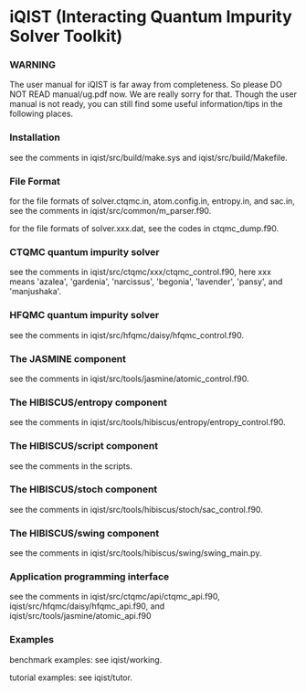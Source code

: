 # iQIST (Interacting Quantum Impurity Solver Toolkit)

### WARNING

The user manual for iQIST is far away from completeness. So please DO NOT READ manual/ug.pdf now. We are really sorry for that. Though the user manual is not ready, you can still find some useful information/tips in the following places.

### Installation

see the comments in iqist/src/build/make.sys and iqist/src/build/Makefile.

### File Format

for the file formats of solver.ctqmc.in, atom.config.in, entropy.in, and sac.in, see the comments in iqist/src/common/m\_parser.f90.

for the file formats of solver.xxx.dat, see the codes in ctqmc\_dump.f90.

### CTQMC quantum impurity solver

see the comments in iqist/src/ctqmc/xxx/ctqmc\_control.f90, here xxx means 'azalea', 'gardenia', 'narcissus', 'begonia', 'lavender', 'pansy', and 'manjushaka'.

### HFQMC quantum impurity solver

see the comments in iqist/src/hfqmc/daisy/hfqmc\_control.f90.

### The JASMINE component

see the comments in iqist/src/tools/jasmine/atomic\_control.f90.

### The HIBISCUS/entropy component

see the comments in iqist/src/tools/hibiscus/entropy/entropy\_control.f90.

### The HIBISCUS/script component

see the comments in the scripts.

### The HIBISCUS/stoch component

see the comments in iqist/src/tools/hibiscus/stoch/sac\_control.f90.

### The HIBISCUS/swing component

see the comments in iqist/src/tools/hibiscus/swing/swing\_main.py.

### Application programming interface

see the comments in iqist/src/ctqmc/api/ctqmc\_api.f90, iqist/src/hfqmc/daisy/hfqmc\_api.f90, and iqist/src/tools/jasmine/atomic\_api.f90

### Examples

benchmark examples: see iqist/working.

tutorial examples: see iqist/tutor.
